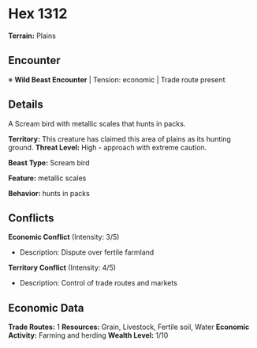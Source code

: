 # Hex 1312

**Terrain:** Plains

## Encounter
※ **Wild Beast Encounter** | Tension: economic | Trade route present

## Details
A Scream bird with metallic scales that hunts in packs.

**Territory:** This creature has claimed this area of plains as its hunting ground.
**Threat Level:** High - approach with extreme caution.

**Beast Type:** Scream bird

**Feature:** metallic scales

**Behavior:** hunts in packs

## Conflicts
**Economic Conflict** (Intensity: 3/5)
- Description: Dispute over fertile farmland

**Territory Conflict** (Intensity: 4/5)
- Description: Control of trade routes and markets

## Economic Data
**Trade Routes:** 1
**Resources:** Grain, Livestock, Fertile soil, Water
**Economic Activity:** Farming and herding
**Wealth Level:** 1/10
